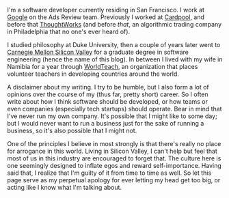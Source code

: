 I'm a software developer currently residing in San Francisco. I work at [Google](http://www.google.com/about/jobs/) on the Ads Review team. Previously I worked at [Cardpool](http://www.cardpool.com/), and before that [ThoughtWorks](http://www.thoughtworks.com/) (and before *that*, an algorithmic trading company in Philadelphia that no one's ever heard of).

I studied philosophy at Duke University, then a couple of years later went to [Carnegie Mellon Silicon Valley](http://www.cmu.edu/silicon-valley/) for a graduate degree in software engineering (hence the name of this blog). In between I lived with my wife in Namibia for a year through [WorldTeach](www.worldteach.org/), an organization that places volunteer teachers in developing countries around the world.

A disclaimer about my writing. I try to be humble, but I also form a lot of opinions over the course of my (thus far, pretty short) career. So I often write about how I think software should be developed, or how teams or even companies (especially tech startups) should operate. Bear in mind that I've never run my own company. It's possible that I might like to some day; but I would never want to run a business just for the sake of running a business, so it's also possible that I might not.

One of the principles I believe in most strongly is that there's really no place for arrogance in this world. Living in Silicon Valley, I can't help but feel that most of us in this industry are encouraged to forget that. The culture here is one seemingly designed to inflate egos and reward self-importance. Having said that, I realize that I'm guilty of it from time to time as well. So let this page serve as my perpetual apology for ever letting my head get too big, or acting like I know what I'm talking about.
